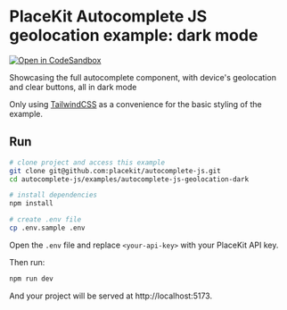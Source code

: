 # PlaceKit Autocomplete JS geolocation example: dark mode

[![Open in CodeSandbox](https://img.shields.io/badge/Open%20in-CodeSandbox-blue?style=flat-square&logo=codesandbox)](https://githubbox.com/placekit/autocomplete-js/tree/main/examples/autocomplete-js-geolocation-dark)

Showcasing the full autocomplete component, with device's geolocation and clear buttons, all in dark mode

Only using [TailwindCSS](https://tailwindcss.com) as a convenience for the basic styling of the example.

## Run

```sh
# clone project and access this example
git clone git@github.com:placekit/autocomplete-js.git
cd autocomplete-js/examples/autocomplete-js-geolocation-dark

# install dependencies
npm install

# create .env file
cp .env.sample .env
```

Open the `.env` file and replace `<your-api-key>` with your PlaceKit API key.

Then run:

```sh
npm run dev
```

And your project will be served at http://localhost:5173.